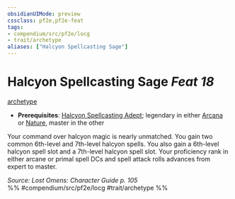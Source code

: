 ```yaml
---
obsidianUIMode: preview
cssclass: pf2e,pf2e-feat
tags:
- compendium/src/pf2e/locg
- trait/archetype
aliases: ["Halcyon Spellcasting Sage"]
---
```

# Halcyon Spellcasting Sage  *Feat 18*  
[archetype](archetype.md "Archetype Feat Trait")  

- **Prerequisites**: [Halcyon Spellcasting Adept](halcyon-spellcasting-adept-locg.md); legendary in either [Arcana](skills.md#Arcana) or [Nature](skills.md#Nature), master in the other

Your command over halcyon magic is nearly unmatched. You gain two common 6th-level and 7th-level halcyon spells. You also gain a 6th-level halcyon spell slot and a 7th-level halcyon spell slot. Your proficiency rank in either arcane or primal spell DCs and spell attack rolls advances from expert to master.

*Source: Lost Omens: Character Guide p. 105*  
%% #compendium/src/pf2e/locg #trait/archetype %%